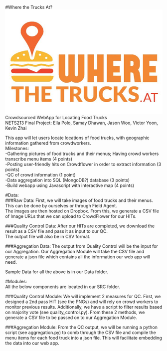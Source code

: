  #Where the Trucks At? 
<br />
![alt text](trucks.png "Example Interface")<br />
Crowdsourced WebApp for Locating Food Trucks<br />
NETS213 Final Project: Ella Polo, Samay Dhawan, Jason Woo, Victor Yoon, Kevin Zhai<br />

This app will let users locate locations of food trucks, with geographic information gathered from crowdworkers. <br />
Milestones: <br />
-Gathering pictures of food trucks and their menus; Having crowd workers transcribe menu items (4 points) <br />
-Posting user-friendly hits on Crowdflower in order to extract information (3 points)  <br />
-QC of crowd information (1 point)  <br />
-Data aggregation into SQL (MongoDB?) database (3 points) <br />
-Build webapp using Javascript with interactive map (4 points) <br />

#Data: 
<br />
  ###Raw Data:
  	First, we will take images of food trucks and their menus. This can be done by ourselves or through Field Agent.<br />
	The images are then hosted on Dropbox. From this, we generate a CSV file of Image URLs that we can upload to CrowdFlower for our HITs.<br />

  ###Quality Control Data: 
  	After our HITs are completed, we download the result as a CSV file and pass it as input to our QC.<br />
  	The output file will also be in CSV format.<br />
  
  ###Aggregation Data: 
  	The output from Quality Control will be the input for our Aggregation. Our Aggregation Module will take the CSV file and generate a json file which contains all the information our web app will need. <br />
  
   Sample Data for all the above is in our Data folder.<br />
  
#Modules:
<br />
All the below components are located in our SRC folder. <br />

  ###Quality Control Module: 
  	We will implement 2 measures for QC. First, we designed a 2nd pass HIT (see the PNGs) and will rely on crowd workers to monitor previous results. Additionally, we have a script to filter results based on majority vote (see quality_control.py). From these 2 methods, we generate a CSV file to be passed on to our Aggregation Module. <br />
  
  ###Aggregation Module: 
  	From the QC output, we will be running a python script (see aggregation.py) to comb through the CSV file and compile the menu items for each food truck into a json file. This will facilitate embedding the data into our web app.<br />
  

  

  
  



